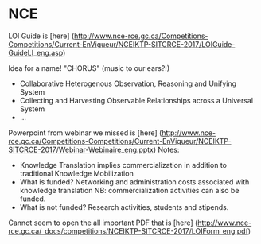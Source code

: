 # NCE
LOI Guide is [here] (http://www.nce-rce.gc.ca/Competitions-Competitions/Current-EnVigueur/NCEIKTP-SITCRCE-2017/LOIGuide-GuideLI_eng.asp)

Idea for a name!  "CHORUS" (music to our ears?!)
* Collaborative Heterogenous Observation, Reasoning and Unifying System
* Collecting and Harvesting Observable Relationships across a Universal System
* ...

Powerpoint from webinar we missed is [here] (http://www.nce-rce.gc.ca/Competitions-Competitions/Current-EnVigueur/NCEIKTP-SITCRCE-2017/Webinar-Webinaire_eng.pptx)
Notes:
* Knowledge Translation implies commercialization in addition to traditional Knowledge Mobilization
* What is funded? Networking and administration costs associated with knowledge translation  NB: commercialization activities can also be funded.
* What is not funded? Research activities, students and stipends.

Cannot seem to open the all important PDF that is [here] (http://www.nce-rce.gc.ca/_docs/competitions/NCEIKTP-SITCRCE-2017/LOIForm_eng.pdf)

